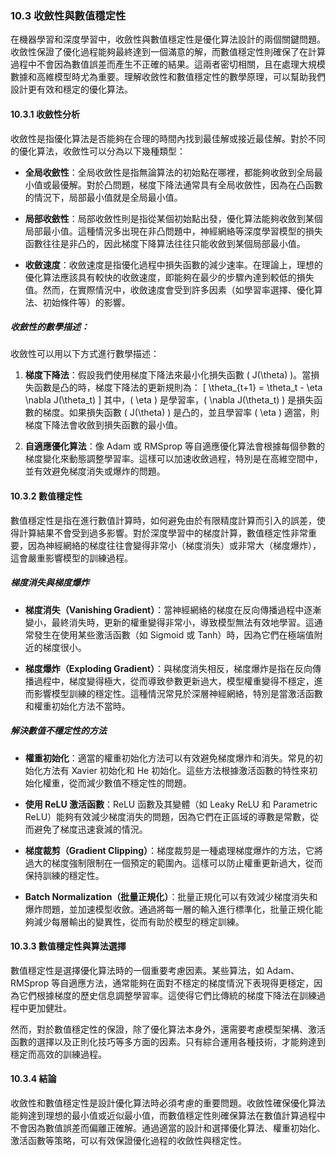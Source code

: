 ### **10.3 收斂性與數值穩定性**

在機器學習和深度學習中，收斂性與數值穩定性是優化算法設計的兩個關鍵問題。收斂性保證了優化過程能夠最終達到一個滿意的解，而數值穩定性則確保了在計算過程中不會因為數值誤差而產生不正確的結果。這兩者密切相關，且在處理大規模數據和高維模型時尤為重要。理解收斂性和數值穩定性的數學原理，可以幫助我們設計更有效和穩定的優化算法。

#### **10.3.1 收斂性分析**

收斂性是指優化算法是否能夠在合理的時間內找到最佳解或接近最佳解。對於不同的優化算法，收斂性可以分為以下幾種類型：

- **全局收斂性**：全局收斂性是指無論算法的初始點在哪裡，都能夠收斂到全局最小值或最優解。對於凸問題，梯度下降法通常具有全局收斂性，因為在凸函數的情況下，局部最小值就是全局最小值。

- **局部收斂性**：局部收斂性則是指從某個初始點出發，優化算法能夠收斂到某個局部最小值。這種情況多出現在非凸問題中，神經網絡等深度學習模型的損失函數往往是非凸的，因此梯度下降算法往往只能收斂到某個局部最小值。

- **收斂速度**：收斂速度是指優化過程中損失函數的減少速率。在理論上，理想的優化算法應該具有較快的收斂速度，即能夠在最少的步驟內達到較低的損失值。然而，在實際情況中，收斂速度會受到許多因素（如學習率選擇、優化算法、初始條件等）的影響。

##### **收斂性的數學描述：**

收斂性可以用以下方式進行數學描述：

1. **梯度下降法**：假設我們使用梯度下降法來最小化損失函數 \( J(\theta) \)。當損失函數是凸的時，梯度下降法的更新規則為：
   \[
   \theta_{t+1} = \theta_t - \eta \nabla J(\theta_t)
   \]
   其中，\( \eta \) 是學習率，\( \nabla J(\theta_t) \) 是損失函數的梯度。如果損失函數 \( J(\theta) \) 是凸的，並且學習率 \( \eta \) 適當，則梯度下降法會收斂到損失函數的最小值。

2. **自適應優化算法**：像 Adam 或 RMSprop 等自適應優化算法會根據每個參數的梯度變化來動態調整學習率。這樣可以加速收斂過程，特別是在高維空間中，並有效避免梯度消失或爆炸的問題。

#### **10.3.2 數值穩定性**

數值穩定性是指在進行數值計算時，如何避免由於有限精度計算而引入的誤差，使得計算結果不會受到過多影響。對於深度學習中的梯度計算，數值穩定性非常重要，因為神經網絡的梯度往往會變得非常小（梯度消失）或非常大（梯度爆炸），這會嚴重影響模型的訓練過程。

##### **梯度消失與梯度爆炸**

- **梯度消失（Vanishing Gradient）**：當神經網絡的梯度在反向傳播過程中逐漸變小，最終消失時，更新的權重變得非常小，導致模型無法有效地學習。這通常發生在使用某些激活函數（如 Sigmoid 或 Tanh）時，因為它們在極端值附近的梯度很小。

- **梯度爆炸（Exploding Gradient）**：與梯度消失相反，梯度爆炸是指在反向傳播過程中，梯度變得極大，從而導致參數更新過大，模型權重變得不穩定，進而影響模型訓練的穩定性。這種情況常見於深層神經網絡，特別是當激活函數和權重初始化方法不當時。

##### **解決數值不穩定性的方法**

- **權重初始化**：適當的權重初始化方法可以有效避免梯度爆炸和消失。常見的初始化方法有 Xavier 初始化和 He 初始化。這些方法根據激活函數的特性來初始化權重，從而減少數值不穩定性的問題。

- **使用 ReLU 激活函數**：ReLU 函數及其變體（如 Leaky ReLU 和 Parametric ReLU）能夠有效減少梯度消失的問題，因為它們在正區域的導數是常數，從而避免了梯度迅速衰減的情況。

- **梯度裁剪（Gradient Clipping）**：梯度裁剪是一種處理梯度爆炸的方法，它將過大的梯度強制限制在一個預定的範圍內。這樣可以防止權重更新過大，從而保持訓練的穩定性。

- **Batch Normalization（批量正規化）**：批量正規化可以有效減少梯度消失和爆炸問題，並加速模型收斂。通過將每一層的輸入進行標準化，批量正規化能夠減少每層輸出的變異性，從而有助於模型的穩定訓練。

#### **10.3.3 數值穩定性與算法選擇**

數值穩定性是選擇優化算法時的一個重要考慮因素。某些算法，如 Adam、RMSprop 等自適應方法，通常能夠在面對不穩定的梯度情況下表現得更穩定，因為它們根據梯度的歷史信息調整學習率。這使得它們比傳統的梯度下降法在訓練過程中更加健壯。

然而，對於數值穩定性的保證，除了優化算法本身外，還需要考慮模型架構、激活函數的選擇以及正則化技巧等多方面的因素。只有綜合運用各種技術，才能夠達到穩定而高效的訓練過程。

#### **10.3.4 結論**

收斂性和數值穩定性是設計優化算法時必須考慮的重要問題。收斂性確保優化算法能夠達到理想的最小值或近似最小值，而數值穩定性則確保算法在數值計算過程中不會因為數值誤差而偏離正確解。通過適當的設計和選擇優化算法、權重初始化、激活函數等策略，可以有效保證優化過程的收斂性與穩定性。